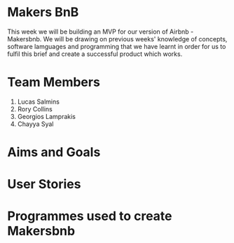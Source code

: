 # Makers BnB

This week we will be building an MVP for our version of Airbnb - Makersbnb. We will be drawing on previous weeks' knowledge of concepts, software lamguages and programming that we have learnt in order for us to fulfil this brief and create a successful product which works. 

# Team Members

1. Lucas Salmins
2. Rory Collins
3. Georgios Lamprakis
4. Chayya Syal

# Aims and Goals

# User Stories

# Programmes used to create Makersbnb
